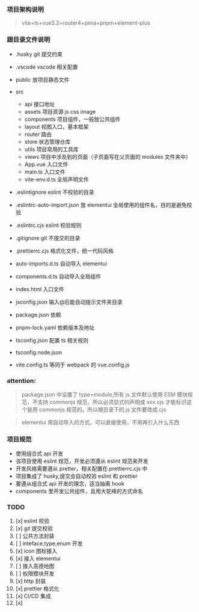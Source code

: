 ### 项目架构说明

> vite+ts+vue3.2+router4+pinia+pnpm+element-plus

### 跟目录文件说明

- .husky git 提交约束
- .vscode vscode 相关配置
- public 放项目静态文件
- src

  - api 接口地址
  - assets 项目资源 js css image
  - components 项目组件，一般放公共组件
  - layout 视图入口，基本框架
  - router 路由
  - store 状态管理仓库
  - utils 项目常用的工具库
  - views 项目中涉及到的页面（子页面写在父页面的 modules 文件夹中）
  - App.vue 入口文件
  - main.ts 入口文件
  - vite-env.d.ts 全局声明文件

- .eslintignore eslint 不校验的目录
- .eslintrc-auto-import.json 放 elementui 全局使用的组件名，目的是避免校验
- .eslintrc.cjs eslint 校验规则
- .gitignore git 不提交的目录
- .prettierrc.cjs 格式化文件，统一代码风格
- auto-imports.d.ts 自动导入 elementui
- components.d.ts 自动导入全局组件
- index.html 入口文件
- jsconfig.json 输入@后能自动提示文件夹目录
- package.json 依赖
- pnpm-lock.yaml 依赖版本及地址
- tsconfig.json 配置 ts 相关规则
- tsconfig.node.json
- vite.config.ts 等同于 webpack 的 vue.config.js

### attention:

> package.json 中设置了 type=module,所有 js 文件默认使用 ESM 模块规范，不支持 commonjs 规范，所以必须显式的声明成 xxx.cjs 才能标识这个是用 commonjs 规范的。所以根目录下的.js 文件要改成.cjs

> elementui 用自动导入的方式，可以直接使用，不用再引入什么东西

### 项目规范

- 使用组合式 api 开发
- 该项目使用 eslint 规范，开发必须遵从 eslint 规范来开发
- 开发风格需要遵从 pretter，相关配置在.prettierrc.cjs 中
- 项目集成了 husky,提交会自动校验 eslint 和 prettier
- 要遵从组合式 api 开发的理念，适当抽离 hook
- components 里开发公共组件，且用大驼峰的方式命名

### TODO

1. [x] eslint 校验
2. [x] git 提交校验
3. [ ] 公共方法封装
4. [ ] inteface,type,enum 开发
5. [x] icon 图标接入
6. [x] 接入 elementui
7. [ ] 接入高德地图
8. [ ] 权限模块开发
9. [x] http 封装
10. [x] prettier 格式化
11. [x] CI/CD 集成
12. [x]
